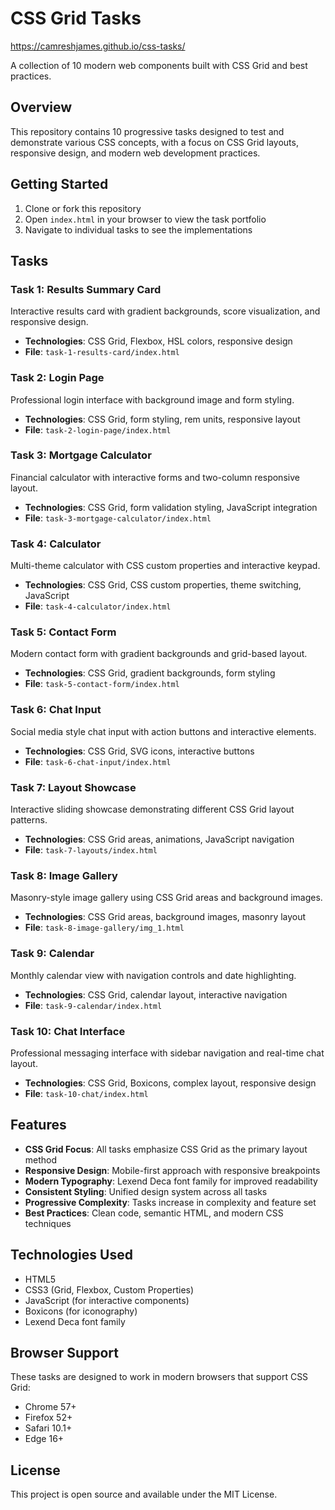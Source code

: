 # CSS Grid Tasks

https://camreshjames.github.io/css-tasks/

A collection of 10 modern web components built with CSS Grid and best practices.

## Overview

This repository contains 10 progressive tasks designed to test and demonstrate various CSS concepts, with a focus on CSS Grid layouts, responsive design, and modern web development practices.

## Getting Started

1. Clone or fork this repository
2. Open `index.html` in your browser to view the task portfolio
3. Navigate to individual tasks to see the implementations

## Tasks

### Task 1: Results Summary Card

Interactive results card with gradient backgrounds, score visualization, and responsive design.

- **Technologies**: CSS Grid, Flexbox, HSL colors, responsive design
- **File**: `task-1-results-card/index.html`

### Task 2: Login Page

Professional login interface with background image and form styling.

- **Technologies**: CSS Grid, form styling, rem units, responsive layout
- **File**: `task-2-login-page/index.html`

### Task 3: Mortgage Calculator

Financial calculator with interactive forms and two-column responsive layout.

- **Technologies**: CSS Grid, form validation styling, JavaScript integration
- **File**: `task-3-mortgage-calculator/index.html`

### Task 4: Calculator

Multi-theme calculator with CSS custom properties and interactive keypad.

- **Technologies**: CSS Grid, CSS custom properties, theme switching, JavaScript
- **File**: `task-4-calculator/index.html`

### Task 5: Contact Form

Modern contact form with gradient backgrounds and grid-based layout.

- **Technologies**: CSS Grid, gradient backgrounds, form styling
- **File**: `task-5-contact-form/index.html`

### Task 6: Chat Input

Social media style chat input with action buttons and interactive elements.

- **Technologies**: CSS Grid, SVG icons, interactive buttons
- **File**: `task-6-chat-input/index.html`

### Task 7: Layout Showcase

Interactive sliding showcase demonstrating different CSS Grid layout patterns.

- **Technologies**: CSS Grid areas, animations, JavaScript navigation
- **File**: `task-7-layouts/index.html`

### Task 8: Image Gallery

Masonry-style image gallery using CSS Grid areas and background images.

- **Technologies**: CSS Grid areas, background images, masonry layout
- **File**: `task-8-image-gallery/img_1.html`

### Task 9: Calendar

Monthly calendar view with navigation controls and date highlighting.

- **Technologies**: CSS Grid, calendar layout, interactive navigation
- **File**: `task-9-calendar/index.html`

### Task 10: Chat Interface

Professional messaging interface with sidebar navigation and real-time chat layout.

- **Technologies**: CSS Grid, Boxicons, complex layout, responsive design
- **File**: `task-10-chat/index.html`

## Features

- **CSS Grid Focus**: All tasks emphasize CSS Grid as the primary layout method
- **Responsive Design**: Mobile-first approach with responsive breakpoints
- **Modern Typography**: Lexend Deca font family for improved readability
- **Consistent Styling**: Unified design system across all tasks
- **Progressive Complexity**: Tasks increase in complexity and feature set
- **Best Practices**: Clean code, semantic HTML, and modern CSS techniques

## Technologies Used

- HTML5
- CSS3 (Grid, Flexbox, Custom Properties)
- JavaScript (for interactive components)
- Boxicons (for iconography)
- Lexend Deca font family

## Browser Support

These tasks are designed to work in modern browsers that support CSS Grid:

- Chrome 57+
- Firefox 52+
- Safari 10.1+
- Edge 16+

## License

This project is open source and available under the MIT License.
